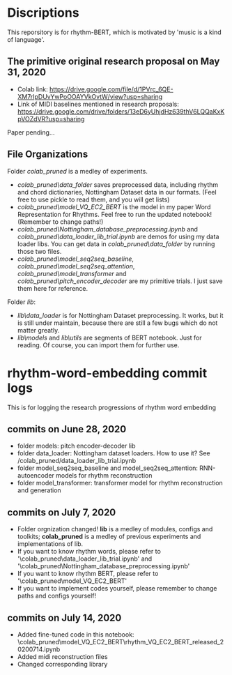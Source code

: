 # Discriptions
This reporsitory is for rhythm-BERT, which is motivated by 'music is a kind of language'.

## The primitive original research proposal on May 31, 2020
- Colab link: https://drive.google.com/file/d/1PVrc_6QE-XM7rIpDUvYwPoOOAYVkOvtW/view?usp=sharing 
- Link of MIDI baselines mentioned in research proposals: https://drive.google.com/drive/folders/13eD6yUhjdHz639thV6LQQaKxKpVOZdVR?usp=sharing

Paper pending...

## File Organizations
Folder *colab_pruned* is a medley of experiments.
- *colab_pruned\data_folder* saves preprocessed data, including rhythm and chord dictionaries, Nottingham Dataset data in our formats. (Feel free to use pickle to read them, and you will get lists)
- *colab_pruned\model_VQ_EC2_BERT* is the model in my paper Word Representation for Rhythms. Feel free to run the updated notebook! (Remember to change paths!)
- *colab_pruned\Nottingham_database_preprocessing.ipynb* and *colab_pruned\data_loader_lib_trial.ipynb* are demos for using my data loader libs. You can get data in *colab_pruned\data_folder* by running those two files.
- *colab_pruned\model_seq2seq_baseline*, *colab_pruned\model_seq2seq_attention*, *colab_pruned\model_transformer* and *colab_pruned\pitch_encoder_decoder* are my primitive trials. I just save them here for reference.

Folder *lib*:
- *lib\data_loader* is for Nottingham Dataset preprocessing. It works, but it is still under maintain, because there are still a few bugs which do not matter greatly.
- *lib\models* and *lib\utils* are segments of BERT notebook. Just for reading. Of course, you can import them for further use.

# rhythm-word-embedding commit logs
This is for logging the research progressions of rhythm word embedding

## commits on June 28, 2020
- folder models: pitch encoder-decoder lib
- folder data_loader: Nottingham dataset loaders. How to use it? See /colab_pruned/data_loader_lib_trial.ipynb
- folder model_seq2seq_baseline and model_seq2seq_attention: RNN-autoencoder models for rhythm reconstruction
- folder model_transformer: transformer model for rhythm reconstruction and generation

## commits on July 7, 2020
- Folder orgnization changed! **lib** is a medley of modules, configs and toolkits; **colab_pruned** is a medley of previous experiments and implementations of lib.
- If you want to know rhythm words, please refer to '\colab_pruned\data_loader_lib_trial.ipynb' and '\colab_pruned\Nottingham_database_preprocessing.ipynb'
- If you want to know rhythm BERT, please refer to '\colab_pruned\model_VQ_EC2_BERT'
- If you want to implement codes yourself, please remember to change paths and configs yourself!

## commits on July 14, 2020
- Added fine-tuned code in this notebook: \colab_pruned\model_VQ_EC2_BERT\rhythm_VQ_EC2_BERT_released_20200714.ipynb
- Added midi reconstruction files
- Changed corresponding library

